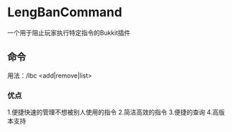 # LengBanCommand
一个用于阻止玩家执行特定指令的Bukkit插件

## 命令
用法：/lbc <add|remove|list> <player>

### 优点
1.便捷快速的管理不想被别人使用的指令
2.简洁高效的指令
3.便捷的查询
4.高版本支持
